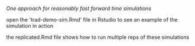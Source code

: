 *One approach for reasonably fast forward time simulations*

open the 'trad-demo-sim.Rmd' file in Rstudio to see an example of the simulation in action

the replicated.Rmd file shows how to run multiple reps of these simulations
